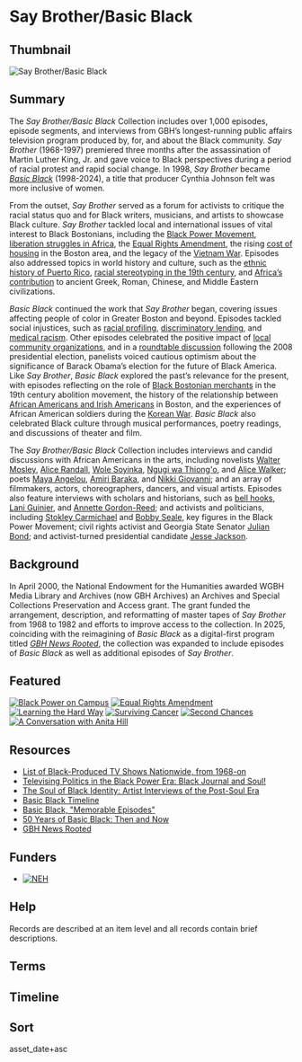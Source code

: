 # Say Brother/Basic Black

## Thumbnail 

![Say Brother/Basic Black](https://s3.amazonaws.com/americanarchive.org/special-collections/say-brother-basic-black.png "Say Brother/Basic Black")

## Summary

The *Say Brother/Basic Black* Collection includes over 1,000 episodes, episode segments, and interviews from GBH’s longest-running public affairs television program produced by, for, and about the Black community. *Say Brother* (1968-1997) premiered three months after the assassination of Martin Luther King, Jr. and gave voice to Black perspectives during a period of racial protest and rapid social change. In 1998, *Say Brother* became [*Basic Black*](https://www.wgbh.org/basic-black) (1998-2024), a title that producer Cynthia Johnson felt was more inclusive of women.

From the outset, *Say Brother* served as a forum for activists to critique the racial status quo and for Black writers, musicians, and artists to showcase Black culture. *Say Brother* tackled local and international issues of vital interest to Black Bostonians, including the [Black Power Movement](/catalog/cpb-aacip-587780d5535), [liberation struggles in Africa](/catalog/cpb-aacip-15-6h4cn6z40j), the [Equal Rights Amendment](/catalog/cpb-aacip-15-9nc5sc3d), the rising [cost of housing](/catalog/cpb-aacip-15-708wbmr9) in the Boston area, and the legacy of the [Vietnam War](/catalog/cpb-aacip-15-171vjgmx). Episodes also addressed topics in world history and culture, such as the [ethnic history of Puerto Rico](/catalog/cpb-aacip-5cd6cb793f8), [racial stereotyping in the 19th century](/catalog/cpb-aacip-0ed8683064b), and [Africa’s contribution](/catalog/cpb-aacip-f6ae4901d78) to ancient Greek, Roman, Chinese, and Middle Eastern civilizations.

*Basic Black* continued the work that *Say Brother* began, covering issues affecting people of color in Greater Boston and beyond. Episodes tackled social injustices, such as [racial profiling](/catalog/cpb-aacip-15-83kwhw47), [discriminatory lending](/catalog/cpb-aacip-15-40xpqhsc), and [medical racism](/catalog/cpb-aacip-15-71nggqf3). Other episodes celebrated the positive impact of [local community organizations](/catalog/cpb-aacip-15-61djk9v6), and in a [roundtable discussion](/catalog/cpb-aacip-15-558d10hh) following the 2008 presidential election, panelists voiced cautious optimism about the significance of Barack Obama’s election for the future of Black America. Like *Say Brother*, *Basic Black* explored the past’s relevance for the present, with episodes reflecting on the role of [Black Bostonian merchants](/catalog/cpb-aacip-15-01pg65td) in the 19th century abolition movement, the history of the relationship between [African Americans and Irish Americans](/catalog/cpb-aacip-15-676t239d) in Boston, and the experiences of African American soldiers during the [Korean War](/catalog/cpb-aacip-15-79h46j95). *Basic Black* also celebrated Black culture through musical performances, poetry readings, and discussions of theater and film.

The *Say Brother/Basic Black* Collection includes interviews and candid discussions with African Americans in the arts, including novelists [Walter Mosley](/catalog/cpb-aacip-15-98mcxgz6), [Alice Randall](/catalog/cpb-aacip-15-83kwhxb1), [Wole Soyinka](/catalog/cpb-aacip-15-44bp0f59), [Ngugi wa Thiong'o](/catalog/cpb-aacip-15-04rjg9xw), and [Alice Walker](/catalog/cpb-aacip-15-805x7qvw); poets [Maya Angelou](/catalog/cpb-aacip-15-f18sb3x32t), [Amiri Baraka](/catalog/cpb-aacip-010f8caa784), and [Nikki Giovanni](/catalog/cpb-aacip-08193110493); and an array of filmmakers, actors, choreographers, dancers, and visual artists. Episodes also feature interviews with scholars and historians, such as [bell hooks](/catalog/cpb-aacip-15-70zpf87s), [Lani Guinier](/catalog/cpb-aacip-15-28nck9t4), and [Annette Gordon-Reed](/catalog/cpb-aacip-15-83xskttq); and activists and politicians, including [Stokley Carmichael](/catalog/cpb-aacip_15-9sb3wz4k) and [Bobby Seale](/catalog/cpb-aacip-442f106f63c), key figures in the Black Power Movement; civil rights activist and Georgia State Senator [Julian Bond](/catalog/cpb-aacip-15-94x54g63); and activist-turned presidential candidate [Jesse Jackson](/catalog/cpb-aacip-15-93ttg807).


## Background

In April 2000, the National Endowment for the Humanities awarded WGBH Media Library and Archives (now GBH Archives) an Archives and Special Collections Preservation and Access grant. The grant funded the arrangement, description, and reformatting of master tapes of *Say Brother* from 1968 to 1982 and efforts to improve access to the collection. In 2025, coinciding with the reimagining of *Basic Black* as a digital-first program titled [*GBH News Rooted*](https://www.wgbh.org/tv-shows/gbh-news-rooted), the collection was expanded to include episodes of *Basic Black* as well as additional episodes of *Say Brother*.

## Featured

[![Black Power on Campus](https://s3.amazonaws.com/americanarchive.org/special-collections/cpb-aacip_15-99p2w600.jpg)](/catalog/cpb-aacip_15-99p2w600)
[![Equal Rights Amendment](https://s3.amazonaws.com/americanarchive.org/special-collections/cpb-aacip_15-9nc5sc3d.jpg)](/catalog/cpb-aacip_15-9nc5sc3d)
[![Learning the Hard Way](https://s3.amazonaws.com/americanarchive.org/special-collections/hard-way-ss.jpeg)](/catalog/cpb-aacip-15-5370t34j)
[![Surviving Cancer](https://s3.amazonaws.com/americanarchive.org/special-collections/basicblack-cancer2.jpeg)](/catalog/cpb-aacip-15-784j1mm1)
[![Second Chances](https://s3.amazonaws.com/americanarchive.org/special-collections/second-chances-bb.jpeg)](/catalog/cpb-aacip-15-12m64dwb)
[![A Conversation with Anita Hill](https://s3.amazonaws.com/americanarchive.org/special-collections/basicblack-anita.jpeg)](/catalog/cpb-aacip-15-36txc2d4)

## Resources

- [List of Black-Produced TV Shows Nationwide, from 1968-on](https://www.thirteen.org/blog-post/list-of-black-produced-tv-shows-nationwide-from-1968-on/)
- [Televising Politics in the Black Power Era: Black Journal and Soul!](https://americanarchive.org/exhibits/black-power)
- [The Soul of Black Identity: Artist Interviews of the Post-Soul Era](https://americanarchive.org/special_collections/soul-of-black-identity)
- [Basic Black Timeline](https://www.wgbh.org/basic-black-timeline)
- [Basic Black, "Memorable Episodes"](https://www.pbs.org/video/memorable-episodes-y4aokj/)
- [50 Years of Basic Black: Then and Now](https://baystatebanner.com/2018/05/16/50-years-of-basic-black-then-and-now/)
- [GBH News Rooted](https://www.wgbh.org/tv-shows/gbh-news-rooted)

## Funders

- [![NEH](https://s3.amazonaws.com/americanarchive.org/org-logos/neh-logo-preferred.jpg "NEH logo")](https://www.neh.gov/)
  
## Help

Records are described at an item level and all records contain brief descriptions.

## Terms

## Timeline

## Sort

asset_date+asc

